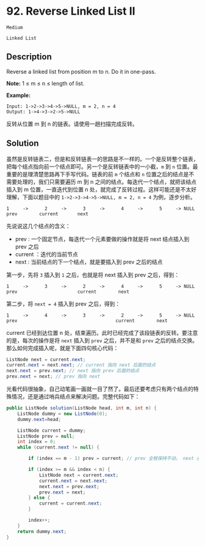 # 92. Reverse Linked List II

`Medium`  

`Linked List`

## Description

Reverse a linked list from position m to n. Do it in one-pass.

**Note:** 1 ≤ m ≤ n ≤ length of list.

**Example:**

```
Input: 1->2->3->4->5->NULL, m = 2, n = 4
Output: 1->4->3->2->5->NULL
```

反转从位置 m 到 n 的链表。请使用一趟扫描完成反转。

## Solution

虽然是反转链表二，但是和反转链表一的思路是不一样的。一个是反转整个链表，把每个结点指向前一个结点即可。另一个是反转链表中的一小截，`m` 到 `n` 位置。最重要的是理清楚思路再下手写代码。链表的前 `m` 个结点和 `n` 位置之后的结点是不需要处理的，我们只需要遍历 m 到 n 之间的结点。每迭代一个结点，就把该结点插入到 m 位置，一直迭代到位置 n 处，就完成了反转过程。这样可能还是不太好理解，下面以题目中的 `1->2->3->4->5->NULL, m = 2, n = 4` 为例，逐步分析。

```
1     ->      2     ->      3     ->      4     ->      5     -> NULL
prev        current       next
```

先说说这几个结点的含义：

* prev : 一个固定节点，每迭代一个元素要做的操作就是将 next 结点插入到 prev 之后
* current ：迭代的当前节点
* next : 当前结点的下一个结点，就是要插入到 prev 之后的结点

第一步，先将 `3` 插入到 `1` 之后，也就是将 next 插入到 prev 之后，得到：

```
1     ->      3     ->      2     ->      4     ->      5     -> NULL
prev                      current        next
```

第二步，将 `next = 4` 插入到 prev 之后，得到：

```
1     ->      4     ->      3     ->      2     ->      5     -> NULL
prev                                    current        next
```

current 已经到达位置 n 处，结束遍历。此时已经完成了该段链表的反转。要注意的是，每次的操作是将 `next` 插入到 `prev` 之后，并不是和 `prev` 之后的结点交换。那么如何完成插入呢，就是下面四句核心代码：

```java
ListNode next = current.next;
current.next = next.next; // current 指向 next 后面的结点
next.next = prev.next; // next 指向 prev 后面的结点
prev.next = next; // prev 指向 next
```

光看代码很抽象，自己动笔画一画就一目了然了。最后还要考虑只有两个结点的特殊情况，还是通过哨兵结点来解决问题。完整代码如下：

```java
public ListNode solution(ListNode head, int m, int n) {
    ListNode dummy = new ListNode(0);
    dummy.next=head;

    ListNode current = dummy;
    ListNode prev = null;
    int index = 0;
    while (current.next != null) {

        if (index == m - 1) prev = current; // prev 全程保持不动， next 永远插在 prev 后面

        if (index >= m && index < n) {
            ListNode next = current.next;
            current.next = next.next;
            next.next = prev.next;
            prev.next = next;
        } else {
            current = current.next;
        }

        index++;
    }
    return dummy.next;
}
```
